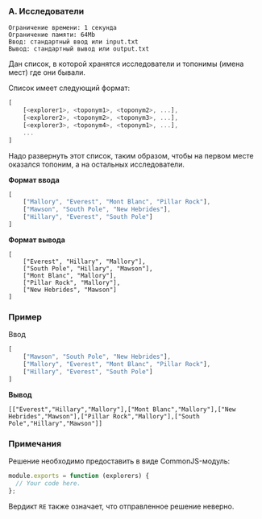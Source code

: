 ### A. Исследователи

```
Ограничение времени: 1 секунда
Ограничение памяти: 64Mb
Ввод: стандартный ввод или input.txt
Вывод: стандартный вывод или output.txt
```

Дан список, в которой хранятся исследователи и топонимы (имена мест) где они бывали.

Список имеет следующий формат:
```javascript
[  
    [<explorer1>, <toponym1>, <toponym2>, ...],  
    [<explorer2>, <toponym2>, <toponym3>, ...],  
    [<explorer3>, <toponym4>, <toponym1>, ...],  
    ...  
]
```

Надо развернуть этот список, таким образом, чтобы на первом месте оказался топоним, а на остальных исследователи.

**Формат ввода**
```javascript
[  
    ["Mallory", "Everest", "Mont Blanc", "Pillar Rock"],  
    ["Mawson", "South Pole", "New Hebrides"],  
    ["Hillary", "Everest", "South Pole"]  
]
```

**Формат вывода**
```
[  
    ["Everest", "Hillary", "Mallory"],  
    ["South Pole", "Hillary", "Mawson"],  
    ["Mont Blanc", "Mallory"],  
    ["Pillar Rock", "Mallory"],  
    ["New Hebrides", "Mawson"]  
]
```

### Пример

Ввод
```javascript
[
    ["Mawson", "South Pole", "New Hebrides"],
    ["Mallory", "Everest", "Mont Blanc", "Pillar Rock"],
    ["Hillary", "Everest", "South Pole"]
]
```

**Вывод**
```
[["Everest","Hillary","Mallory"],["Mont Blanc","Mallory"],["New Hebrides","Mawson"],["Pillar Rock","Mallory"],["South Pole","Hillary","Mawson"]]
```

### Примечания
Решение необходимо предоставить в виде CommonJS-модуль:
```javascript
module.exports = function (explorers) {  
  // Your code here.  
};
```

Вердикт `RE` также означает, что отправленное решение неверно.
